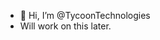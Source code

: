 - 👋 Hi, I’m @TycoonTechnologies
- Will work on this later.

<!---
TycoonTechnologies/TycoonTechnologies is a ✨ special ✨ repository because its `README.md` (this file) appears on your GitHub profile.
You can click the Preview link to take a look at your changes.
--->
